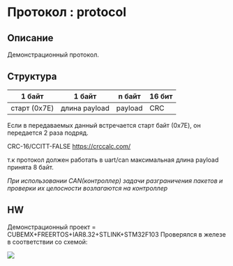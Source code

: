 # Протокол : protocol

## Описание
Демонстрационный протокол.
## Структура
| 1 байт       | 1 байт        | n байт  | 16 бит  |
|--------------|---------------|---------|---------|
| старт (0x7E) | длина payload | payload | CRC     |

Если в передаваемых данный встречается старт байт (0x7E),
он передается 2 раза подряд.

CRC-16/CCITT-FALSE
https://crccalc.com/

т.к протокол должен работать в uart/can максимальная длина payload принята 8 байт.

*При использовании CAN(контроллер) задачи разграничения пакетов и проверки их целосности
возлагаются на контроллер*

## HW
Демонстрационный проект = CUBEMX+FREERTOS+IAR8.32+STLINK+STM32F103
Проверялся в железе в соответствии со схемой:

<a href="https://jpegshare.net/" target="_blank" title="jpegshare.net - бесплатный хостинг картинок"><img src="https://jpegshare.net/images/98/b3/98b3cd82afb3af99a2c530b9d9917ea4.jpg"/></a>
